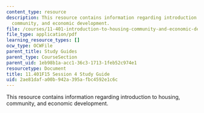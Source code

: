 ```yaml
---
content_type: resource
description: This resource contains information regarding introduction to housing,
  community, and economic development.
file: /courses/11-401-introduction-to-housing-community-and-economic-development-fall-2015/2ae81dafa00b942a395afbc4592e1c6c_MIT11_401F15_Session4.pdf
file_type: application/pdf
learning_resource_types: []
ocw_type: OCWFile
parent_title: Study Guides
parent_type: CourseSection
parent_uid: 1eb98b1a-acc1-36c3-1713-1feb52c974e1
resourcetype: Document
title: 11.401F15 Session 4 Study Guide
uid: 2ae81daf-a00b-942a-395a-fbc4592e1c6c
---
```

This resource contains information regarding introduction to housing, community, and economic development.

